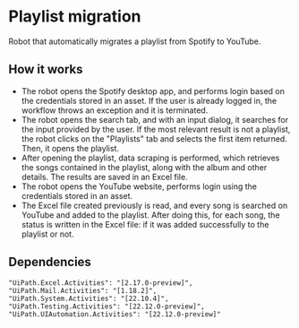 # Playlist migration

Robot that automatically migrates a playlist from Spotify to YouTube.

## How it works

* The robot opens the Spotify desktop app, and performs login based on the credentials stored in an asset. If the user is already logged in, the workflow throws an exception and it is terminated.
* The robot opens the search tab, and with an input dialog, it searches for the input provided by the user. If the most relevant result is not a playlist, the robot clicks on the "Playlists" tab and selects the first item returned. Then, it opens the playlist.
* After opening the playlist, data scraping is performed, which retrieves the songs contained in the playlist, along with the album and other details. The results are saved in an Excel file.
* The robot opens the YouTube website, performs login using the credentials stored in an asset.
* The Excel file created previously is read, and every song is searched on YouTube and added to the playlist. After doing this, for each song, the status is written in the Excel file: if it was added successfully to the playlist or not.

## Dependencies

    "UiPath.Excel.Activities": "[2.17.0-preview]",
    "UiPath.Mail.Activities": "[1.18.2]",
    "UiPath.System.Activities": "[22.10.4]",
    "UiPath.Testing.Activities": "[22.12.0-preview]",
    "UiPath.UIAutomation.Activities": "[22.12.0-preview]"

